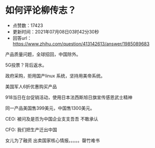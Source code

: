 # 如何评论柳传志？
- 点赞数：17423
- 更新时间：2021年07月08日03时42分30秒
- 回答url：https://www.zhihu.com/question/413142613/answer/1985089683
<body>
 <p data-pid="Io8TPxEv">产品质量问题，全球招回，中国除外。</p>
 <p data-pid="ULzUtFs2">5G投票？背后返水。</p>
 <p data-pid="8WmrA8I0">政府采购，拒用国产linux 系统，坚持用美帝系统。</p>
 <p data-pid="7ISC3McY">美国军人6折优惠购买产品</p>
 <p data-pid="WSGOl4OG">918当日在台促销活动，使用日本法西斯旭日旗宣传感恩武士精神</p>
 <p data-pid="0i09Wl_m">同一产品美国售399美元，中国售1300美元。</p>
 <p data-pid="ac__wgVP">CEO: 被问及是否为中国企业支支吾吾 不敢承认</p>
 <p data-pid="jAA5lL2P">CFO: 我们把生产迁出中国</p>
 <p data-pid="EpJJbuNI">女儿为了融资 出卖国家核心情报。。。。。罄竹难书</p>
</body>